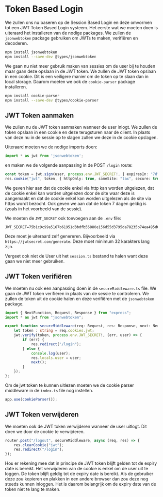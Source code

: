 # Token Based Login

We zullen ons nu baseren op de Session Based Login en deze omvormen tot een JWT Token Based Login systeem. Het eerste wat we moeten doen is uiteraard het installeren van de nodige packages. We zullen de `jsonwebtoken` package gebruiken om JWTs te maken, verifiëren en decoderen. 

```bash
npm install jsonwebtoken
npm install --save-dev @types/jsonwebtoken
```

We gaan nu niet meer gebruik maken van sessies om de user bij te houden maar gaan deze opslaan in de JWT token. We zullen de JWT token opslaan in een cookie. Dit is een veiligere manier om de token op te slaan dan in local storage. Daarom moeten we ook de `cookie-parser` package installeren.

```bash
npm install cookie-parser
npm install --save-dev @types/cookie-parser
```

## JWT Token aanmaken

We zullen nu de JWT token aanmaken wanneer de user inlogt. We zullen de token opslaan in een cookie en deze terugsturen naar de client. In plaats van deze nu in de sessie op te slagen zullen we deze in de cookie opslagen.

Uiteraard moeten we de nodige imports doen:

```typescript
import * as jwt from 'jsonwebtoken';
```

en maken we de volgende aanpassing in de POST `/login` route:

```typescript
const token = jwt.sign(user, process.env.JWT_SECRET!, { expiresIn: "7d" });
res.cookie("jwt", token, { httpOnly: true, sameSite: "lax", secure: true });
```

We geven hier aan dat de cookie enkel via http kan worden uitgelezen, dat de cookie enkel kan worden uitgelezen door de site waar deze is aangemaakt en dat de cookie enkel kan worden uitgelezen als de site via https wordt bezocht. Ook geven we aan dat de token 7 dagen geldig is (zoals in het voorbeeld van de sessie).

We moeten de `JWT_SECRET` ook toevoegen aan de `.env` file:

```
JWT_SECRET=75b1c9c99a5167b61951d3bdfb56880e156d55d3795da78235b74ea495d0a6efccac596e182dfc9a8e116b54d663d122aaded48631be87aebbb2aa9dc5e09805009f2e2e9459f1ff7d8331e1a6746dd2d19437c98000194037309b8fe53591cd930c1d14e2a97b27e3444359c3a99b1da8e53842317514e628f93863419b9022
```

Deze moet je uiteraard zelf genereren. Bijvoorbeeld via `https://jwtsecret.com/generate`. Deze moet minimum 32 karakters lang zijn.

Vergeet ook niet de User uit het `session.ts` bestand te halen want deze gaan we niet meer gebruiken.

## JWT Token verifiëren

We moeten nu ook een aanpassing doen in de `secureMiddleware.ts` file. We gaan de JWT token verifiëren in plaats van de sessie te controleren. We zullen de token uit de cookie halen en deze verifiëren met de `jsonwebtoken` package.

```typescript
import { NextFunction, Request, Response } from "express";
import * as jwt from "jsonwebtoken";

export function secureMiddleware(req: Request, res: Response, next: NextFunction) {
    let token : string = req.cookies.jwt;
    jwt.verify(token, process.env.JWT_SECRET!, (err, user) => {
        if (err) {
            res.redirect("/login");
        } else {
            console.log(user);
            res.locals.user = user;
            next();
        }
    });
};
```

Om de jwt token te kunnen uitlezen moeten we de cookie parser middleware in de `index.ts` file nog instellen.

```typescript
app.use(cookieParser());
```

## JWT Token verwijderen

We moeten ook de JWT token verwijderen wanneer de user uitlogt. Dit doen we door de cookie te verwijderen.

```typescript
router.post("/logout", secureMiddleware, async (req, res) => {
    res.clearCookie("jwt");
    res.redirect("/login");
});
```

Hou er rekening mee dat in principe de JWT token blijft gelden tot de expiry date is bereikt. Het verwijderen van de cookie is enkel om de user uit te loggen. De token blijft geldig tot de expiry date is bereikt. Als de gebruiker deze zou kopieren en plakken in een andere browser dan zou deze nog steeds kunnen inloggen. Het is daarom belangrijk om de expiry date van de token niet te lang te maken.